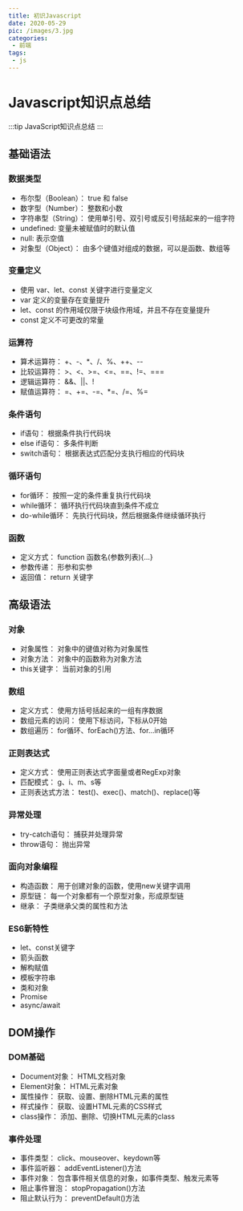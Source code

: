 ```yaml
---
title: 初识Javascript
date: 2020-05-29
pic: /images/3.jpg
categories:
 - 前端
tags:
 - js
---
```



<!-- more -->

# Javascript知识点总结
:::tip
JavaScript知识点总结
:::


## 基础语法

### 数据类型

* 布尔型（Boolean）： true 和 false
* 数字型（Number）： 整数和小数
* 字符串型（String）： 使用单引号、双引号或反引号括起来的一组字符
* undefined: 变量未被赋值时的默认值
* null: 表示空值
* 对象型（Object）： 由多个键值对组成的数据，可以是函数、数组等

### 变量定义

* 使用 var、let、const 关键字进行变量定义
* var 定义的变量存在变量提升
* let、const 的作用域仅限于块级作用域，并且不存在变量提升
* const 定义不可更改的常量

### 运算符

* 算术运算符： +、-、*、/、%、++、--
* 比较运算符： >、<、>=、<=、==、!=、===
* 逻辑运算符： &&、||、!
* 赋值运算符： =、+=、-=、*=、/=、%=

### 条件语句

* if语句： 根据条件执行代码块
* else if语句： 多条件判断
* switch语句： 根据表达式匹配分支执行相应的代码块

### 循环语句

* for循环： 按照一定的条件重复执行代码块
* while循环： 循环执行代码块直到条件不成立
* do-while循环： 先执行代码块，然后根据条件继续循环执行

### 函数

* 定义方式： function 函数名(参数列表){...}
* 参数传递： 形参和实参
* 返回值： return 关键字

## 高级语法

### 对象

* 对象属性： 对象中的键值对称为对象属性
* 对象方法： 对象中的函数称为对象方法
* this关键字： 当前对象的引用

### 数组

* 定义方式： 使用方括号括起来的一组有序数据
* 数组元素的访问： 使用下标访问，下标从0开始
* 数组遍历： for循环、forEach()方法、for...in循环

### 正则表达式

* 定义方式： 使用正则表达式字面量或者RegExp对象
* 匹配模式： g、i、m、s等
* 正则表达式方法： test()、exec()、match()、replace()等

### 异常处理

* try-catch语句： 捕获并处理异常
* throw语句： 抛出异常

### 面向对象编程

* 构造函数： 用于创建对象的函数，使用new关键字调用
* 原型链： 每一个对象都有一个原型对象，形成原型链
* 继承： 子类继承父类的属性和方法

### ES6新特性

* let、const关键字
* 箭头函数
* 解构赋值
* 模板字符串
* 类和对象
* Promise
* async/await

## DOM操作

### DOM基础

* Document对象： HTML文档对象
* Element对象： HTML元素对象
* 属性操作： 获取、设置、删除HTML元素的属性
* 样式操作： 获取、设置HTML元素的CSS样式
* class操作： 添加、删除、切换HTML元素的class

### 事件处理

* 事件类型： click、mouseover、keydown等
* 事件监听器： addEventListener()方法
* 事件对象： 包含事件相关信息的对象，如事件类型、触发元素等
* 阻止事件冒泡： stopPropagation()方法
* 阻止默认行为： preventDefault()方法

